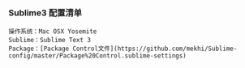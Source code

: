 ### Sublime3 配置清单

    操作系统：Mac OSX Yosemite
    Sublime：Sublime Text 3 
    Package：[Package Control文件](https://github.com/mekhi/Sublime-config/master/Package%20Control.sublime-settings)